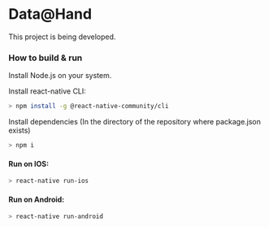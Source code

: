 # Data@Hand

This project is being developed.

### How to build & run

Install Node.js on your system.



Install react-native CLI:

  ```sh
  > npm install -g @react-native-community/cli
  ```
  
Install dependencies 
  (In the directory of the repository where package.json exists)
  ```sh
  > npm i
  ```

#### Run on IOS:
  ```sh
  > react-native run-ios
  ```

#### Run on Android:
  ```sh
  > react-native run-android
  ```
